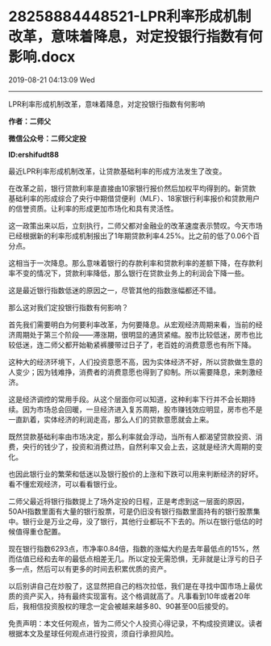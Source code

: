 # 28258884448521-LPR利率形成机制改革，意味着降息，对定投银行指数有何影响.docx

2019-08-21 04:13:09 Wed

----

LPR利率形成机制改革，意味着降息，对定投银行指数有何影响

__作者：二师父__

__微信公众号：二师父定投__

__ID:ershifudt88__

<a id="OLE_LINK1"></a><a id="OLE_LINK2"></a><a id="OLE_LINK3"></a>最近LPR利率形成机制改革，让贷款基础利率的形成方法发生了改变。

在改革之前，银行贷款利率是直接由10家银行报价然后加权平均得到的。新贷款基础利率的形成综合了央行中期借贷便利（MLF）、18家银行利率报价和贷款用户的信誉资质。让利率的形成更加市场化和具有灵活性。

这一政策出来以后，立刻执行，二师父都对金融业的改革速度表示赞叹。今天市场已经根据新的利率形成机制报出了1年期贷款利率4\.25%。比之前的低了0\.06个百分点。

这相当于一次降息。那么意味着银行的存款利率和贷款利率的差额下降，在存款利率不变的情况下，贷款利率降低，那么银行在贷款业务上的利润会下降一些。

这是最近银行指数低迷的原因之一，尽管其他的指数涨幅都还不错。

那么这对我们定投银行指数有何影响？

首先我们需要明白为何要利率改革，为何要降息。从宏观经济周期来看，当前的经济周期处于第三个阶段——滞涨期，很明显的通货紧缩。股市比较低迷，房市也比较低迷，连二师父都开始勒紧裤腰带过日子了，老百姓的消费意愿也有所下降。

这种大的经济环境下，人们投资意愿不高，因为实体经济不好，所以贷款做生意的人变少；因为钱难挣，消费者的消费意愿也得到了抑制。所以需要降息，来刺激经济。

这是经济调控的常用手段。从这个层面你可以知道，这种利率下行并不会长期持续。因为市场总会回暖，一旦经济进入复苏周期，股市赚钱效应明显，房市也不是一直趴着，实体经济的利润走高，那么人们的贷款意愿就会上来。

既然贷款基础利率由市场决定，那么利率就会浮动，当所有人都渴望贷款投资、消费，央行的钱少了，投资和消费过热，自然利率又会上去，这就是经济大周期的变化。

也因此银行业的繁荣和低迷以及银行股价的上涨和下跌可以用来判断经济的好坏。看不懂宏观经济，可以看看银行业。

二师父最近将银行指数提上了场外定投的日程，正是考虑到这一层面的原因，50AH指数里面有大量的银行股票，可是仍旧没有银行指数里面持有的银行股票集中。银行业是万业之母，没了银行，其他行业都玩不下去的。所以在银行低估的时候值得重仓配置。

现在银行指数6293点，市净率0\.84倍，指数的涨幅大约是去年最低点的15%，然而估值已经和去年的最低点相差无几。所以定投无需恐惧，无非就是让浮亏的日子多一点，然后可以有更多的时间去积累优质的资产。

以后别讲自己在炒股了，这显然把自己的档次拉低，我们是在寻找中国市场上最优质的资产买入，持有最终实现富有。这个格调就高了。凡事看到10年或者20年后，我相信投资股权的理念一定会被越来越多80、90甚至00后接受的。

免责声明：本文任何观点，皆为二师父个人投资心得记录，不构成投资建议。读者根据本文及星球任何观点进行投资，须自行承担风险。

